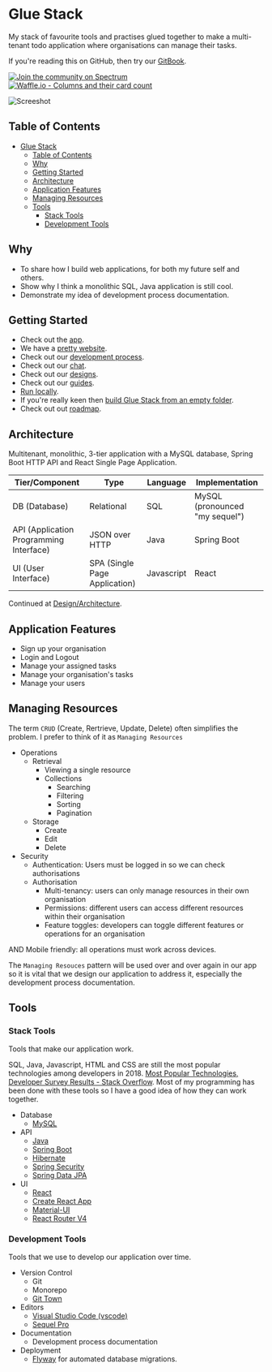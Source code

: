 # Glue Stack

My stack of favourite tools and practises glued together to make a multi-tenant todo application where organisations can manage their tasks.

If you're reading this on GitHub, then try our [GitBook](https://cadbox1.gitbook.io/glue-stack/).

[![Join the community on Spectrum](https://withspectrum.github.io/badge/badge.svg)](https://spectrum.chat/glue-stack)
[![Waffle.io - Columns and their card count](https://badge.waffle.io/cadbox1/glue-stack.svg?columns=all)](https://waffle.io/cadbox1/glue-stack)

![Screeshot](./Screenshot.png)

## Table of Contents

- [Glue Stack](#glue-stack)
  - [Table of Contents](#table-of-contents)
  - [Why](#why)
  - [Getting Started](#getting-started)
  - [Architecture](#architecture)
  - [Application Features](#application-features)
  - [Managing Resources](#managing-resources)
  - [Tools](#tools)
    - [Stack Tools](#stack-tools)
    - [Development Tools](#development-tools)

## Why

* To share how I build web applications, for both my future self and others.
* Show why I think a monolithic SQL, Java application is still cool.
* Demonstrate my idea of development process documentation.

## Getting Started

* Check out the [app](https://d1if23x0agu0jj.cloudfront.net/).
* We have a [pretty website](https://cadbox1.github.io/glue-stack/).
* Check out our [development process](./Guides/DevelopmentProcess-Tasks.md).
* Check out our [chat](https://spectrum.chat/glue-stack).
* Check out our [designs](./Design/README.md).
* Check out our [guides](./Guides/README.md).
* [Run locally](./Guides/RunningLocally.md).
* If you're really keen then [build Glue Stack from an empty folder](./Guides/BuildingGlueStackFromAnEmptyFolder.md).
* Check out out [roadmap](https://github.com/cadbox1/glue-stack/projects/3).


## Architecture

Multitenant, monolithic, 3-tier application with a MySQL database, Spring Boot HTTP API and React Single Page Application.

| Tier/Component                            | Type                            | Language   | Implementation                   |
| ----------------------------------------- | ------------------------------- | ---------- | -------------------------------- |
| DB \(Database\)                           | Relational                      | SQL        | MySQL \(pronounced "my sequel"\) |
| API \(Application Programming Interface\) | JSON over HTTP                  | Java       | Spring Boot                      |
| UI \(User Interface\)                     | SPA \(Single Page Application\) | Javascript | React                            |

Continued at [Design/Architecture](./Architecture.md).

## Application Features

* Sign up your organisation
* Login and Logout
* Manage your assigned tasks
* Manage your organisation's tasks
* Manage your users

## Managing Resources

The term `CRUD` (Create, Rertrieve, Update, Delete) often simplifies the problem. I prefer to think of it as `Managing Resources`

* Operations
  * Retrieval
    * Viewing a single resource
    * Collections
      * Searching
      * Filtering
      * Sorting
      * Pagination
  * Storage
    * Create
    * Edit
    * Delete
* Security
  * Authentication: Users must be logged in so we can check authorisations
  * Authorisation
    * Multi-tenancy: users can only manage resources in their own organisation
    * Permissions: different users can access different resources within their organisation
    * Feature toggles: developers can toggle different features or operations for an organisation

AND Mobile friendly: all operations must work across devices.

The `Managing Resouces` pattern will be used over and over again in our app so it is vital that we design our application to address it, especially the development process documentation.

## Tools

### Stack Tools

Tools that make our application work.

SQL, Java, Javascript, HTML and CSS are still the most popular technologies among developers in 2018. [Most Popular Technologies, Developer Survey Results - Stack Overflow](https://insights.stackoverflow.com/survey/2018/#most-popular-technologies). Most of my programming has been done with these tools so I have a good idea of how they can work together.

* Database
  * [MySQL](https://en.wikipedia.org/wiki/MySQL)
* API
  * [Java](https://en.wikipedia.org/wiki/Java_(programming_language))
  * [Spring Boot](https://spring.io/projects/spring-boot#overview)
  * [Hibernate](http://hibernate.org/orm/)
  * [Spring Security](https://spring.io/projects/spring-security)
  * [Spring Data JPA](https://projects.spring.io/spring-data-jpa/)
* UI
  * [React](https://reactjs.org/)
  * [Create React App](https://github.com/facebook/create-react-app)
  * [Material-UI](https://material-ui.com/)
  * [React Router V4](https://reacttraining.com/react-router/)

### Development Tools

Tools that we use to develop our application over time.

* Version Control
  * Git
  * Monorepo
  * [Git Town](http://www.git-town.com/)
* Editors
  * [Visual Studio Code \(vscode\)](https://code.visualstudio.com/)
  * [Sequel Pro](https://www.sequelpro.com/)
* Documentation
  * Development process documentation
* Deployment
  * [Flyway](https://flywaydb.org/) for automated database migrations.